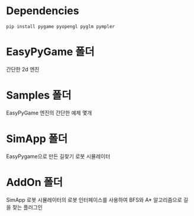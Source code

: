 # Dependencies

```
pip install pygame pyopengl pyglm pympler
```

# EasyPyGame 폴더

간단한 2d 엔진

# Samples 폴더

EasyPyGame 엔진의 간단한 예제 몇개

# SimApp 폴더

EasyPygame으로 만든 길찾기 로봇 시뮬레이터

# AddOn 폴더

SimApp 로봇 시뮬레이터의 로봇 인터페이스를 사용하여 BFS와 A* 알고리즘으로 길을 찾는 플러그인
